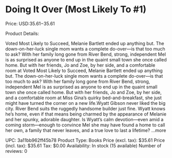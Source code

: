 # Doing It Over (Most Likely To #1)

Price: USD:$35.61-$35.61

Product Details:

Voted Most Likely to Succeed, Melanie Bartlett ended up anything but. The down-on-her-luck single mom wants a complete do-over—is that too much to ask? With her family long gone from River Bend, strong, independent Mel is as surprised as anyone to end up in the quaint small town she once called home. But with her friends, Jo and Zoe, by her side, and a comfortable room at Voted Most Likely to Succeed, Melanie Bartlett ended up anything but. The down-on-her-luck single mom wants a complete do-over—is that too much to ask? With her family long gone from River Bend, strong, independent Mel is as surprised as anyone to end up in the quaint small town she once called home. But with her friends, Jo and Zoe, by her side, and a comfortable room at Miss Gina’s quirky bed-and-breakfast, she just might have turned the corner on a new life.Wyatt Gibson never liked the big city. River Bend suits the ruggedly handsome builder just fine. Wyatt knows he’s home, even if that means being charmed by the appearance of Melanie and her spunky, adorable daughter. Is Wyatt’s calm devotion—even amid a coming storm—enough to convince Mel she may have found a home to call her own, a family that never leaves, and a true love to last a lifetime? ...more

UPC: 3a11bb962ff45b78
Product Type: Books
Price (excl. tax): $35.61
Price (incl. tax): $35.61
Tax: $0.00
Availability: In stock (15 available)
Number of reviews: 0